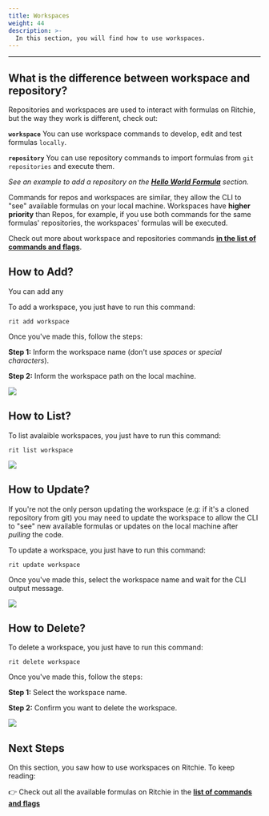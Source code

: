 ```yaml
---
title: Workspaces
weight: 44
description: >-
  In this section, you will find how to use workspaces.
---
```


---

## What is the difference between workspace and repository?

Repositories and workspaces are used to interact with formulas on Ritchie, but the way they work is different, check out:

**`workspace`** You can use workspace commands to develop, edit and test formulas `locally`.

**`repository`** You can use repository commands to import formulas from `git repositories` and execute them.

*See an example to add a repository on the [**Hello World Formula**](/docs-ritchie/formulas/hello-world-formula/) section.*

Commands for repos and workspaces are similar, they allow the CLI to "see" available formulas on your local machine. Workspaces have **higher priority** than Repos, for example, if you use both commands for the same formulas' repositories, the workspaces' formulas will be executed.

Check out more about workspace and repositories commands [**in the list of commands and flags**](/docs-ritchie/reference/list-of-commands-and-flags/).

## How to Add?

You can add any

To add a workspace, you just have to run this command:

```text
rit add workspace
```

Once you've made this, follow the steps:

**Step 1:** Inform the workspace name (don't use *spaces* or *special characters*).

**Step 2:** Inform the workspace path on the local machine.

![](/shared/add-workspace.gif)

## How to List?

To list avalaible workspaces, you just have to run this command:

```text
rit list workspace
```

![](/shared/list-workspace.gif)

## How to Update?

If you're not the only person updating the workspace (e.g: if it's a cloned repository from git) you may need to update the workspace to allow the CLI to "see" new available formulas or updates on the local machine after *pulling* the code.

To update a workspace, you just have to run this command:

```text
rit update workspace
```

Once you've made this, select the workspace name and wait for the CLI output message.

![](/shared/update-workspace.gif)

## How to Delete?

To delete a workspace, you just have to run this command:

```text
rit delete workspace
```

Once you've made this, follow the steps:

**Step 1:** Select the workspace name.

**Step 2:** Confirm you want to delete the workspace.

![](/shared/delete-workspace.gif)

## Next Steps

On this section, you saw how to use workspaces on Ritchie. To keep reading:

👉 Check out all the available formulas on Ritchie in the [**list of commands and flags**](/docs-ritchie/reference/list-of-commands-and-flags/)
